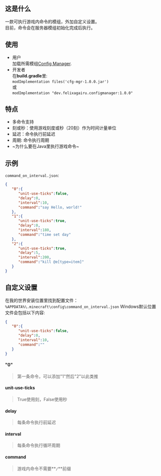## 这是什么
一款可执行游戏内命令的模组，外加自定义设置。\
目前，命令会在服务器模组初始化完成后执行。

## 使用
- 用户\
加载所需模组[Config Manager](https://modrinth.com/mod/config-manager).
- 开发者\
在**build.gradle**里:\
`modImplementation files('cfg-mgr-1.0.0.jar')`\
或\
`modImplementation "dev.felixagairu.configmanager:1.0.0"`

## 特点
- 多命令支持
- 刻或秒：使用游戏刻度或秒（20刻）作为时间计量单位
- 延迟：命令执行前延迟
- 周期: 命令执行周期
- ~为什么要在Java里执行游戏命令~

## 示例
`command_on_interval.json`:
```json
{
   "0":{
      "unit-use-ticks":false,
      "delay":0,
      "interval":10,
      "command":"say Hello, world!"
   },
   "1":{
      "unit-use-ticks":true,
      "delay":0,
      "interval":180,
      "command":"time set day"
   },
   "2":{
      "unit-use-ticks":true,
      "delay":5,
      "interval":200,
      "command":"kill @e[type=item]"
   }
}
```

## 自定义设置
在我的世界安装位置里找到配置文件：\
`%APPDATA%\.minecraft\config\command_on_interval.json` Windows默认位置\
文件会包括以下内容:
```json
{
   "0":{
      "unit-use-ticks":false,
      "delay":0,
      "interval":10,
      "command":""
   }
}
```

#### "0"
> 第一条命令，可以添加"1"然后"2"以此类推

#### unit-use-ticks
> True使用刻，False使用秒

#### delay
> 每条命令执行前延迟

#### interval
> 每条命令执行循环周期

#### command
> 游戏内命令不需要**`/`**前缀
